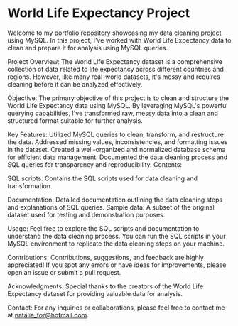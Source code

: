 # World Life Expectancy Project
 Welcome to my portfolio repository showcasing my data cleaning project using MySQL. In this project, I've worked with World Life Expectancy data to clean and prepare it for analysis using MySQL queries.
 
Project Overview:
The World Life Expectancy dataset is a comprehensive collection of data related to life expectancy across different countries and regions. However, like many real-world datasets, it's messy and requires cleaning before it can be analyzed effectively.

Objective:
The primary objective of this project is to clean and structure the World Life Expectancy data using MySQL. By leveraging MySQL's powerful querying capabilities, I've transformed raw, messy data into a clean and structured format suitable for further analysis.

Key Features:
Utilized MySQL queries to clean, transform, and restructure the data.
Addressed missing values, inconsistencies, and formatting issues in the dataset.
Created a well-organized and normalized database schema for efficient data management.
Documented the data cleaning process and SQL queries for transparency and reproducibility.
Contents:

SQL scripts: 
Contains the SQL scripts used for data cleaning and transformation.

Documentation: 
Detailed documentation outlining the data cleaning steps and explanations of SQL queries.
Sample data: A subset of the original dataset used for testing and demonstration purposes.

Usage:
Feel free to explore the SQL scripts and documentation to understand the data cleaning process. You can run the SQL scripts in your MySQL environment to replicate the data cleaning steps on your machine.

Contributions:
Contributions, suggestions, and feedback are highly appreciated! If you spot any errors or have ideas for improvements, please open an issue or submit a pull request.

Acknowledgments:
Special thanks to the creators of the World Life Expectancy dataset for providing valuable data for analysis.

Contact:
For any inquiries or collaborations, please feel free to contact me at natalia_for@hotmail.com.
 
